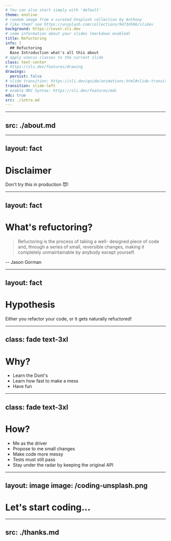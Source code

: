 ```yaml
---
# You can also start simply with 'default'
theme: enolive
# random image from a curated Unsplash collection by Anthony
# like them? see https://unsplash.com/collections/94734566/slidev
background: https://cover.sli.dev
# some information about your slides (markdown enabled)
title: Refuctoring
info: |
  ## Refuctoring
  Base Introduction what's all this about
# apply unocss classes to the current slide
class: text-center
# https://sli.dev/features/drawing
drawings:
  persist: false
# slide transition: https://sli.dev/guide/animations.html#slide-transitions
transition: slide-left
# enable MDC Syntax: https://sli.dev/features/mdc
mdc: true
src: ./intro.md
---
```


---
src: ./about.md
---

---
layout: fact
---

# Disclaimer

Don't try this in production 😈!

---
layout: fact
---

# What's refuctoring?

> Refuctoring is the process of taking a well-
designed piece of code and, through a
series of small, reversible changes,
making it completely unmaintainable by
anybody <span v-mark.orange>except yourself</span>.

-- Jason Gorman

<style>
  blockquote {
    @apply text-2xl;

    p {
      @apply leading-relaxed;
    }
  }
</style>

---
layout: fact
---

# Hypothesis

Either you refactor your code, or it gets naturally refuctored!

---
class: fade text-3xl
---

# Why?

<v-clicks>

- Learn the Dont's
- Learn how fast to make a mess 
- Have fun

</v-clicks>

---
class: fade text-3xl
---

# How?

<v-clicks>

- Me as the driver
- Propose to me small changes
- Make code more messy
- Tests must still pass
- Stay under the radar by keeping the original API

</v-clicks>

---
layout: image
image: /coding-unsplash.png
---

# Let's start coding...

---
src: ./thanks.md
---
